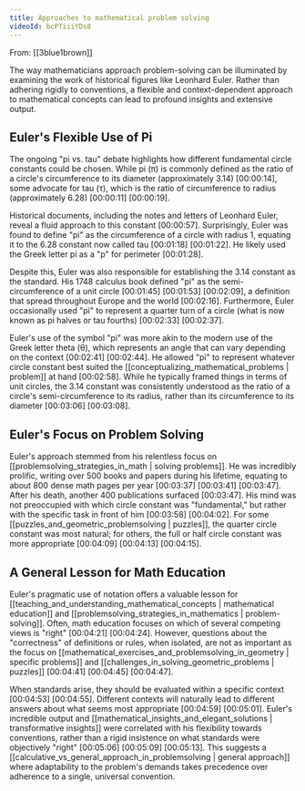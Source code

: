 ```yaml
---
title: Approaches to mathematical problem solving
videoId: bcPTiiiYDs8
---
```


From: [[3blue1brown]] <br/> 

The way mathematicians approach problem-solving can be illuminated by examining the work of historical figures like Leonhard Euler. Rather than adhering rigidly to conventions, a flexible and context-dependent approach to mathematical concepts can lead to profound insights and extensive output.

## Euler's Flexible Use of Pi

The ongoing "pi vs. tau" debate highlights how different fundamental circle constants could be chosen. While pi (π) is commonly defined as the ratio of a circle's circumference to its diameter (approximately 3.14) <a class="yt-timestamp" data-t="00:00:14">[00:00:14]</a>, some advocate for tau (τ), which is the ratio of circumference to radius (approximately 6.28) <a class="yt-timestamp" data-t="00:00:11">[00:00:11]</a> <a class="yt-timestamp" data-t="00:00:19">[00:00:19]</a>.

Historical documents, including the notes and letters of Leonhard Euler, reveal a fluid approach to this constant <a class="yt-timestamp" data-t="00:00:57">[00:00:57]</a>. Surprisingly, Euler was found to define "pi" as the circumference of a circle with radius 1, equating it to the 6.28 constant now called tau <a class="yt-timestamp" data-t="00:01:18">[00:01:18]</a> <a class="yt-timestamp" data-t="00:01:22">[00:01:22]</a>. He likely used the Greek letter pi as a "p" for perimeter <a class="yt-timestamp" data-t="00:01:28">[00:01:28]</a>.

Despite this, Euler was also responsible for establishing the 3.14 constant as the standard. His 1748 calculus book defined "pi" as the semi-circumference of a unit circle <a class="yt-timestamp" data-t="00:01:45">[00:01:45]</a> <a class="yt-timestamp" data-t="00:01:53">[00:01:53]</a> <a class="yt-timestamp" data-t="00:02:09">[00:02:09]</a>, a definition that spread throughout Europe and the world <a class="yt-timestamp" data-t="00:02:16">[00:02:16]</a>. Furthermore, Euler occasionally used "pi" to represent a quarter turn of a circle (what is now known as pi halves or tau fourths) <a class="yt-timestamp" data-t="00:02:33">[00:02:33]</a> <a class="yt-timestamp" data-t="00:02:37">[00:02:37]</a>.

Euler's use of the symbol "pi" was more akin to the modern use of the Greek letter theta (θ), which represents an angle that can vary depending on the context <a class="yt-timestamp" data-t="00:02:41">[00:02:41]</a> <a class="yt-timestamp" data-t="00:02:44">[00:02:44]</a>. He allowed "pi" to represent whatever circle constant best suited the [[conceptualizing_mathematical_problems | problem]] at hand <a class="yt-timestamp" data-t="00:02:58">[00:02:58]</a>. While he typically framed things in terms of unit circles, the 3.14 constant was consistently understood as the ratio of a circle's semi-circumference to its radius, rather than its circumference to its diameter <a class="yt-timestamp" data-t="00:03:06">[00:03:06]</a> <a class="yt-timestamp" data-t="00:03:08">[00:03:08]</a>.

## Euler's Focus on Problem Solving

Euler's approach stemmed from his relentless focus on [[problemsolving_strategies_in_math | solving problems]]. He was incredibly prolific, writing over 500 books and papers during his lifetime, equating to about 800 dense math pages per year <a class="yt-timestamp" data-t="00:03:37">[00:03:37]</a> <a class="yt-timestamp" data-t="00:03:41">[00:03:41]</a> <a class="yt-timestamp" data-t="00:03:47">[00:03:47]</a>. After his death, another 400 publications surfaced <a class="yt-timestamp" data-t="00:03:47">[00:03:47]</a>. His mind was not preoccupied with which circle constant was "fundamental," but rather with the specific task in front of him <a class="yt-timestamp" data-t="00:03:58">[00:03:58]</a> <a class="yt-timestamp" data-t="00:04:02">[00:04:02]</a>. For some [[puzzles_and_geometric_problemsolving | puzzles]], the quarter circle constant was most natural; for others, the full or half circle constant was more appropriate <a class="yt-timestamp" data-t="00:04:09">[00:04:09]</a> <a class="yt-timestamp" data-t="00:04:13">[00:04:13]</a> <a class="yt-timestamp" data-t="00:04:15">[00:04:15]</a>.

## A General Lesson for Math Education

Euler's pragmatic use of notation offers a valuable lesson for [[teaching_and_understanding_mathematical_concepts | mathematical education]] and [[problemsolving_strategies_in_mathematics | problem-solving]]. Often, math education focuses on which of several competing views is "right" <a class="yt-timestamp" data-t="00:04:21">[00:04:21]</a> <a class="yt-timestamp" data-t="00:04:24">[00:04:24]</a>. However, questions about the "correctness" of definitions or rules, when isolated, are not as important as the focus on [[mathematical_exercises_and_problemsolving_in_geometry | specific problems]] and [[challenges_in_solving_geometric_problems | puzzles]] <a class="yt-timestamp" data-t="00:04:41">[00:04:41]</a> <a class="yt-timestamp" data-t="00:04:45">[00:04:45]</a> <a class="yt-timestamp" data-t="00:04:47">[00:04:47]</a>.

When standards arise, they should be evaluated within a specific context <a class="yt-timestamp" data-t="00:04:53">[00:04:53]</a> <a class="yt-timestamp" data-t="00:04:55">[00:04:55]</a>. Different contexts will naturally lead to different answers about what seems most appropriate <a class="yt-timestamp" data-t="00:04:59">[00:04:59]</a> <a class="yt-timestamp" data-t="00:05:01">[00:05:01]</a>. Euler's incredible output and [[mathematical_insights_and_elegant_solutions | transformative insights]] were correlated with his flexibility towards conventions, rather than a rigid insistence on what standards were objectively "right" <a class="yt-timestamp" data-t="00:05:06">[00:05:06]</a> <a class="yt-timestamp" data-t="00:05:09">[00:05:09]</a> <a class="yt-timestamp" data-t="00:05:13">[00:05:13]</a>. This suggests a [[calculative_vs_general_approach_in_problemsolving | general approach]] where adaptability to the problem's demands takes precedence over adherence to a single, universal convention.